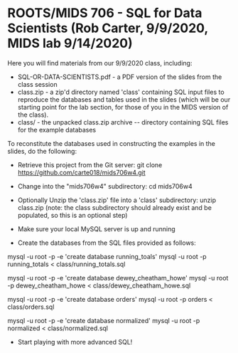 # ROOTS/MIDS 706 - SQL for Data Scientists (Rob Carter, 9/9/2020, MIDS lab 9/14/2020)

Here you will find materials from our 9/9/2020 class, including:

* SQL-OR-DATA-SCIENTISTS.pdf - a PDF version of the slides from the class session
* class.zip - a zip'd directory named 'class' containing SQL input files to reproduce the databases and tables used in the slides (which will be our starting point for the lab section, for those of you in the MIDS version of the class).
* class/ - the unpacked class.zip archive -- directory containing SQL files for the example databases

To reconstitute the databases used in constructing the examples in the slides, do the following:

* Retrieve this project from the Git server:  git clone https://github.com/carte018/mids706w4.git

* Change into the "mids706w4" subdirectory:  cd mids706w4

* Optionally Unzip the 'class.zip' file into a 'class' subdirectory:  unzip class.zip (note:  the class subdirectory should already exist and be populated, so this is an optional step)

* Make sure your local MySQL server is up and running 

* Create the databases from the SQL files provided as follows:

mysql -u root -p -e 'create database running_toals'
mysql -u root -p running_totals < class/running_totals.sql

mysql -u root -p -e 'create database dewey_cheatham_howe'
mysql -u root -p dewey_cheatham_howe < class/dewey_cheatham_howe.sql

mysql -u root -p -e 'create database orders'
mysql -u root -p  orders < class/orders.sql

mysql -u root -p -e 'create database normalized'
mysql -u root -p normalized < class/normalized.sql

* Start playing with more advanced SQL!

